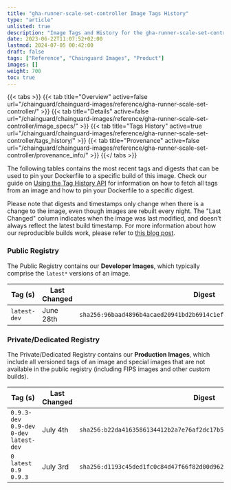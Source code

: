 ```yaml
---
title: "gha-runner-scale-set-controller Image Tags History"
type: "article"
unlisted: true
description: "Image Tags and History for the gha-runner-scale-set-controller Chainguard Image"
date: 2023-06-22T11:07:52+02:00
lastmod: 2024-07-05 00:42:00
draft: false
tags: ["Reference", "Chainguard Images", "Product"]
images: []
weight: 700
toc: true
---
```


{{< tabs >}}
{{< tab title="Overview" active=false url="/chainguard/chainguard-images/reference/gha-runner-scale-set-controller/" >}}
{{< tab title="Details" active=false url="/chainguard/chainguard-images/reference/gha-runner-scale-set-controller/image_specs/" >}}
{{< tab title="Tags History" active=true url="/chainguard/chainguard-images/reference/gha-runner-scale-set-controller/tags_history/" >}}
{{< tab title="Provenance" active=false url="/chainguard/chainguard-images/reference/gha-runner-scale-set-controller/provenance_info/" >}}
{{</ tabs >}}

The following tables contains the most recent tags and digests that can be used to pin your Dockerfile to a specific build of this image. Check our guide on [Using the Tag History API](/chainguard/chainguard-images/using-the-tag-history-api/) for information on how to fetch all tags from an image and how to pin your Dockerfile to a specific digest.

Please note that digests and timestamps only change when there is a change to the image, even though images are rebuilt every night. The "Last Changed" column indicates when the image was last modified, and doesn't always reflect the latest build timestamp. For more information about how our reproducible builds work, please refer to [this blog post](https://www.chainguard.dev/unchained/reproducing-chainguards-reproducible-image-builds).

### Public Registry
The Public Registry contains our **Developer Images**, which typically comprise the `latest*` versions of an image.

| Tag (s)       | Last Changed | Digest                                                                    |
|---------------|--------------|---------------------------------------------------------------------------|
|  `latest-dev` | June 28th    | `sha256:96baad4896b4acaed20941bd2b6914c1ef80bb7e6671e427992986571b37a0d0` |


### Private/Dedicated Registry
The Private/Dedicated Registry contains our **Production Images**, which include all versioned tags of an image and special images that are not available in the public registry (including FIPS images and other custom builds).

| Tag (s)                                     | Last Changed | Digest                                                                    |
|---------------------------------------------|--------------|---------------------------------------------------------------------------|
|  `0.9.3-dev` `0.9-dev` `0-dev` `latest-dev` | July 4th     | `sha256:b22da4163586134412b2a7e76af2dc17b5eb3142151e0fe7690ec42923c27f2d` |
|  `0` `latest` `0.9` `0.9.3`                 | July 3rd     | `sha256:d1193c45ded1fc0c84d47f66f82d00d962a5b90e5ea295940dcc755e8ff8b987` |


